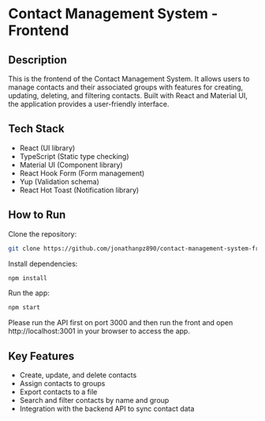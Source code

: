 # Contact Management System - Frontend

## Description 
This is the frontend of the Contact Management System. It allows users to manage contacts and their associated groups with features for creating, updating, deleting, and filtering contacts. Built with React and Material UI, the application provides a user-friendly interface.

## Tech Stack
* React (UI library)
* TypeScript (Static type checking)
* Material UI (Component library)
* React Hook Form (Form management)
* Yup (Validation schema)
* React Hot Toast (Notification library)

## How to Run

Clone the repository: 
```bash 
git clone https://github.com/jonathanpz890/contact-management-system-front.git 
```

Install dependencies: 
```bash 
npm install 
```

Run the app: 
```bash 
npm start 
```
Please run the API first on port 3000 and then run the front and open http://localhost:3001 in your browser to access the app.

## Key Features

* Create, update, and delete contacts
* Assign contacts to groups
* Export contacts to a file
* Search and filter contacts by name and group
* Integration with the backend API to sync contact data